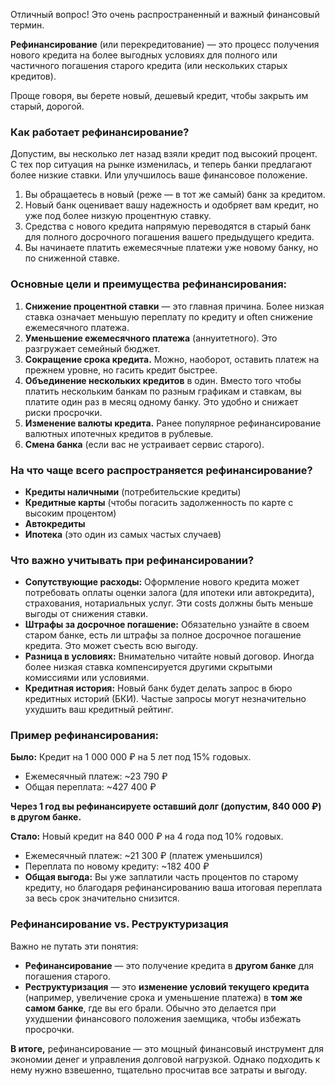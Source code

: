 Отличный вопрос! Это очень распространенный и важный финансовый термин.

**Рефинансирование** (или перекредитование) — это процесс получения нового кредита на более выгодных условиях для полного или частичного погашения старого кредита (или нескольких старых кредитов).

Проще говоря, вы берете новый, дешевый кредит, чтобы закрыть им старый, дорогой.

### Как работает рефинансирование?

Допустим, вы несколько лет назад взяли кредит под высокий процент. С тех пор ситуация на рынке изменилась, и теперь банки предлагают более низкие ставки. Или улучшилось ваше финансовое положение.

1.  Вы обращаетесь в новый (реже — в тот же самый) банк за кредитом.
2.  Новый банк оценивает вашу надежность и одобряет вам кредит, но уже под более низкую процентную ставку.
3.  Средства с нового кредита напрямую переводятся в старый банк для полного досрочного погашения вашего предыдущего кредита.
4.  Вы начинаете платить ежемесячные платежи уже новому банку, но по сниженной ставке.

### Основные цели и преимущества рефинансирования:

1.  **Снижение процентной ставки** — это главная причина. Более низкая ставка означает меньшую переплату по кредиту и often снижение ежемесячного платежа.
2.  **Уменьшение ежемесячного платежа** (аннуитетного). Это разгружает семейный бюджет.
3.  **Сокращение срока кредита.** Можно, наоборот, оставить платеж на прежнем уровне, но гасить кредит быстрее.
4.  **Объединение нескольких кредитов** в один. Вместо того чтобы платить нескольким банкам по разным графикам и ставкам, вы платите один раз в месяц одному банку. Это удобно и снижает риски просрочки.
5.  **Изменение валюты кредита.** Ранее популярное рефинансирование валютных ипотечных кредитов в рублевые.
6.  **Смена банка** (если вас не устраивает сервис старого).

### На что чаще всего распространяется рефинансирование?

*   **Кредиты наличными** (потребительские кредиты)
*   **Кредитные карты** (чтобы погасить задолженность по карте с высоким процентом)
*   **Автокредиты**
*   **Ипотека** (это один из самых частых случаев)

### Что важно учитывать при рефинансировании?

*   **Сопутствующие расходы:** Оформление нового кредита может потребовать оплаты оценки залога (для ипотеки или автокредита), страхования, нотариальных услуг. Эти costs должны быть меньше выгоды от снижения ставки.
*   **Штрафы за досрочное погашение:** Обязательно узнайте в своем старом банке, есть ли штрафы за полное досрочное погашение кредита. Это может съесть всю выгоду.
*   **Разница в условиях:** Внимательно читайте новый договор. Иногда более низкая ставка компенсируется другими скрытыми комиссиями или условиями.
*   **Кредитная история:** Новый банк будет делать запрос в бюро кредитных историй (БКИ). Частые запросы могут незначительно ухудшить ваш кредитный рейтинг.

### Пример рефинансирования:

**Было:** Кредит на 1 000 000 ₽ на 5 лет под 15% годовых.
*   Ежемесячный платеж: ~23 790 ₽
*   Общая переплата: ~427 400 ₽

**Через 1 год вы рефинансируете оставший долг (допустим, 840 000 ₽) в другом банке.**

**Стало:** Новый кредит на 840 000 ₽ на 4 года под 10% годовых.
*   Ежемесячный платеж: ~21 300 ₽ (платеж уменьшился)
*   Переплата по новому кредиту: ~182 400 ₽
*   **Общая выгода:** Вы уже заплатили часть процентов по старому кредиту, но благодаря рефинансированию ваша итоговая переплата за весь срок значительно снизится.

### **Рефинансирование vs. Реструктуризация**

Важно не путать эти понятия:
*   **Рефинансирование** — это получение кредита в **другом банке** для погашения старого.
*   **Реструктуризация** — это **изменение условий текущего кредита** (например, увеличение срока и уменьшение платежа) в **том же самом банке**, где вы его брали. Обычно это делается при ухудшении финансового положения заемщика, чтобы избежать просрочки.

**В итоге,** рефинансирование — это мощный финансовый инструмент для экономии денег и управления долговой нагрузкой. Однако подходить к нему нужно взвешенно, тщательно просчитав все затраты и выгоду.